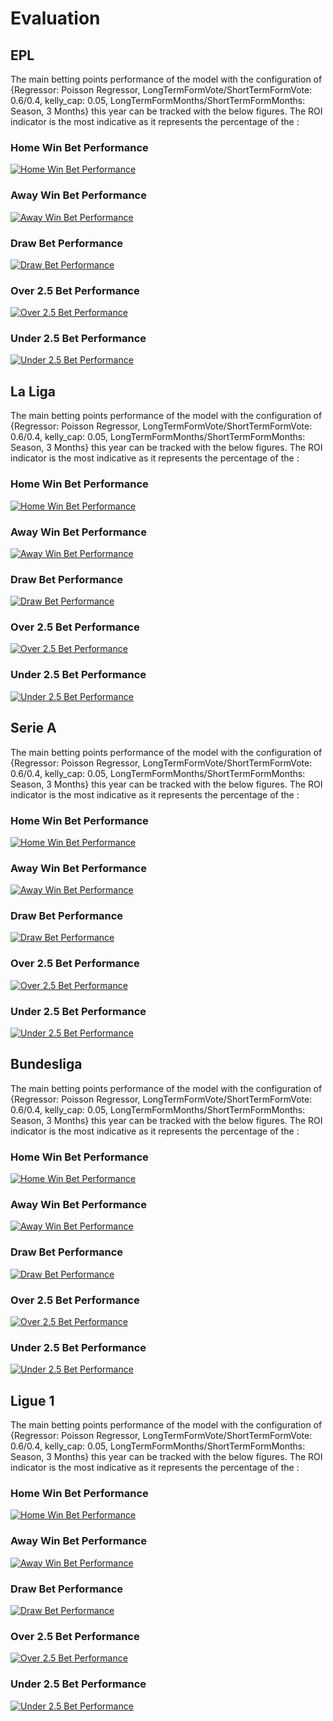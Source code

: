 # Evaluation

## EPL

The main betting points performance of the model with the configuration of {Regressor: Poisson Regressor, LongTermFormVote/ShortTermFormVote: 0.6/0.4, kelly_cap: 0.05, LongTermFormMonths/ShortTermFormMonths: Season, 3 Months} this year can be tracked with the below figures. The ROI indicator is the most indicative as it represents the percentage of the :

### Home Win Bet Performance
[![Home Win Bet Performance](images/epl/home_win_figure.png)](images/epl/home_win_figure.png)

### Away Win Bet Performance
[![Away Win Bet Performance](images/epl/away_win_figure.png)](images/epl/away_win_figure.png)

### Draw Bet Performance
[![Draw Bet Performance](images/epl/draw_figure.png)](images/epl/draw_figure.png)

### Over 2.5 Bet Performance
[![Over 2.5 Bet Performance](images/epl/over2.5_figure.png)](images/epl/over2.5_figure.png)

### Under 2.5 Bet Performance
[![Under 2.5 Bet Performance](images/epl/under2.5_figure.png)](images/epl/under2.5_figure.png)

## La Liga

The main betting points performance of the model with the configuration of {Regressor: Poisson Regressor, LongTermFormVote/ShortTermFormVote: 0.6/0.4, kelly_cap: 0.05, LongTermFormMonths/ShortTermFormMonths: Season, 3 Months} this year can be tracked with the below figures. The ROI indicator is the most indicative as it represents the percentage of the :

### Home Win Bet Performance
[![Home Win Bet Performance](images/laliga/home_win_figure.png)](images/laliga/home_win_figure.png)

### Away Win Bet Performance
[![Away Win Bet Performance](images/laliga/away_win_figure.png)](images/laliga/away_win_figure.png)

### Draw Bet Performance
[![Draw Bet Performance](images/laliga/draw_figure.png)](images/laliga/draw_figure.png)

### Over 2.5 Bet Performance
[![Over 2.5 Bet Performance](images/laliga/over2.5_figure.png)](images/laliga/over2.5_figure.png)

### Under 2.5 Bet Performance
[![Under 2.5 Bet Performance](images/laliga/under2.5_figure.png)](images/laliga/under2.5_figure.png)


## Serie A

The main betting points performance of the model with the configuration of {Regressor: Poisson Regressor, LongTermFormVote/ShortTermFormVote: 0.6/0.4, kelly_cap: 0.05, LongTermFormMonths/ShortTermFormMonths: Season, 3 Months} this year can be tracked with the below figures. The ROI indicator is the most indicative as it represents the percentage of the :

### Home Win Bet Performance
[![Home Win Bet Performance](images/seriea/home_win_figure.png)](images/seriea/home_win_figure.png)

### Away Win Bet Performance
[![Away Win Bet Performance](images/seriea/away_win_figure.png)](images/seriea/away_win_figure.png)

### Draw Bet Performance
[![Draw Bet Performance](images/seriea/draw_figure.png)](images/seriea/draw_figure.png)

### Over 2.5 Bet Performance
[![Over 2.5 Bet Performance](images/seriea/over2.5_figure.png)](images/seriea/over2.5_figure.png)

### Under 2.5 Bet Performance
[![Under 2.5 Bet Performance](images/epl/under2.5_figure.png)](images/epl/under2.5_figure.png)


## Bundesliga 

The main betting points performance of the model with the configuration of {Regressor: Poisson Regressor, LongTermFormVote/ShortTermFormVote: 0.6/0.4, kelly_cap: 0.05, LongTermFormMonths/ShortTermFormMonths: Season, 3 Months} this year can be tracked with the below figures. The ROI indicator is the most indicative as it represents the percentage of the :

### Home Win Bet Performance
[![Home Win Bet Performance](images/bundesliga/home_win_figure.png)](images/bundesliga/home_win_figure.png)

### Away Win Bet Performance
[![Away Win Bet Performance](images/bundesliga/away_win_figure.png)](images/bundesliga/away_win_figure.png)

### Draw Bet Performance
[![Draw Bet Performance](images/bundesliga/draw_figure.png)](images/bundesliga/draw_figure.png)

### Over 2.5 Bet Performance
[![Over 2.5 Bet Performance](images/bundesliga/over2.5_figure.png)](images/bundesliga/over2.5_figure.png)

### Under 2.5 Bet Performance
[![Under 2.5 Bet Performance](images/bundesliga/under2.5_figure.png)](images/bundesliga/under2.5_figure.png)

## Ligue 1

The main betting points performance of the model with the configuration of {Regressor: Poisson Regressor, LongTermFormVote/ShortTermFormVote: 0.6/0.4, kelly_cap: 0.05, LongTermFormMonths/ShortTermFormMonths: Season, 3 Months} this year can be tracked with the below figures. The ROI indicator is the most indicative as it represents the percentage of the :

### Home Win Bet Performance
[![Home Win Bet Performance](images/ligue1/home_win_figure.png)](images/ligue1/home_win_figure.png)

### Away Win Bet Performance
[![Away Win Bet Performance](images/ligue1/away_win_figure.png)](images/ligue1/away_win_figure.png)

### Draw Bet Performance
[![Draw Bet Performance](images/ligue1/draw_figure.png)](images/ligue1/draw_figure.png)

### Over 2.5 Bet Performance
[![Over 2.5 Bet Performance](images/ligue1/over2.5_figure.png)](images/ligue1/over2.5_figure.png)

### Under 2.5 Bet Performance
[![Under 2.5 Bet Performance](images/ligue1/under2.5_figure.png)](images/ligue1/under2.5_figure.png)
